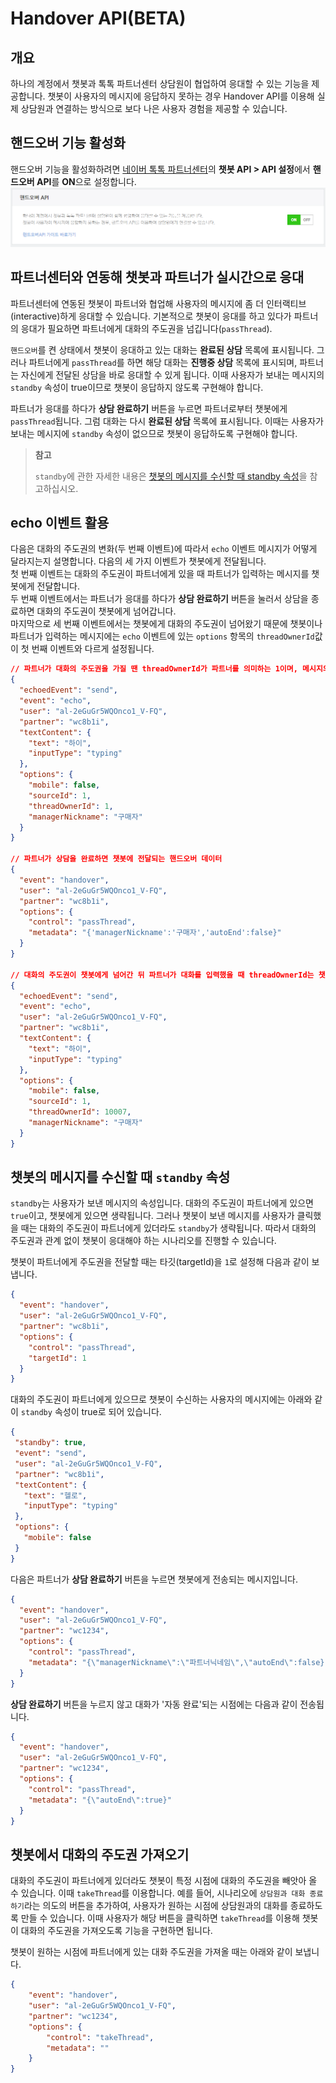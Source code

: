# Handover API(BETA)

## 개요
하나의 계정에서 챗봇과 톡톡 파트너센터 상담원이 협업하여 응대할 수 있는 기능을 제공합니다. 
챗봇이 사용자의 메시지에 응답하지 못하는 경우 Handover API를 이용해 실제 상담원과 연결하는 방식으로 보다 나은 사용자 경험을 제공할 수 있습니다. 

## 핸드오버 기능 활성화 

핸드오버 기능을 활성화하려면 [네이버 톡톡 파트너센터](https://partner.talk.naver.com/)의 **챗봇 API > API 설정**에서 **핸드오버 API**를 **ON**으로 설정합니다.<br>
![composite_message](/images/handover-switch.png)

## 파트너센터와 연동해 챗봇과 파트너가 실시간으로 응대

 파트너센터에 연동된 챗봇이 파트너와 협업해 사용자의 메시지에 좀 더 인터랙티브(interactive)하게 응대할 수 있습니다. 기본적으로 챗봇이 응대를 하고 있다가 파트너의 응대가 필요하면 파트너에게 대화의 주도권을 넘깁니다(`passThread`).

 `핸드오버`를 켠 상태에서 챗봇이 응대하고 있는 대화는 **완료된 상담** 목록에 표시됩니다. 그러나 파트너에게 `passThread`를 하면 해당 대화는 **진행중 상담** 목록에 표시되며, 파트너는 자신에게 전달된 상담을 바로 응대할 수 있게 됩니다. 이때 사용자가 보내는 메시지의 `standby` 속성이 true이므로 챗봇이 응답하지 않도록 구현해야 합니다.

 파트너가 응대를 하다가 **상담 완료하기** 버튼을 누르면 파트너로부터 챗봇에게 `passThread`됩니다. 그럼 대화는 다시 **완료된 상담** 목록에 표시됩니다. 이때는 사용자가 보내는 메시지에 `standby` 속성이 없으므로 챗봇이 응답하도록 구현해야 합니다.

> **참고**
>
> `standby`에 관한 자세한 내용은 [챗봇의 메시지를 수신할 때 standby 속성](#챗봇의-메시지를-수신할-때-standby-속성)을 참고하십시오.


## echo 이벤트 활용

다음은 대화의 주도권의 변화(두 번째 이벤트)에 따라서 `echo` 이벤트 메시지가 어떻게 달라지는지 설명합니다.
다음의 세 가지 이벤트가 챗봇에게 전달됩니다. <br>
첫 번째 이벤트는 대화의 주도권이 파트너에게 있을 때 파트너가 입력하는 메시지를 챗봇에게 전달합니다.<br>
두 번째 이벤트에서는 파트너가 응대를 하다가 **상담 완료하기** 버튼을 눌러서 상담을 종료하면 대화의 주도권이 챗봇에게 넘어갑니다.<br>
마지막으로 세 번째 이벤트에서는 챗봇에게 대화의 주도권이 넘어왔기 때문에 챗봇이나 파트너가 입력하는 메시지에는 `echo` 이벤트에 있는 `options` 항목의 `threadOwnerId`값이 첫 번째 이벤트와 다르게 설정됩니다. <br>

```json
// 파트너가 대화의 주도권을 가질 땐 threadOwnerId가 파트너를 의미하는 1이며, 메시지의 주체인 sourceId도 1입니다.
{
  "echoedEvent": "send",
  "event": "echo",
  "user": "al-2eGuGr5WQOnco1_V-FQ",
  "partner": "wc8b1i",
  "textContent": {
    "text": "하이",
    "inputType": "typing"
  },
  "options": {
    "mobile": false,
    "sourceId": 1,
    "threadOwnerId": 1,
    "managerNickname": "구매자"
  }
}

// 파트너가 상담을 완료하면 챗봇에 전달되는 핸드오버 데이터
{
  "event": "handover",
  "user": "al-2eGuGr5WQOnco1_V-FQ",
  "partner": "wc8b1i",
  "options": {
    "control": "passThread",
    "metadata": "{'managerNickname':'구매자','autoEnd':false}"
  }
}

// 대화의 주도권이 챗봇에게 넘어간 뒤 파트너가 대화를 입력했을 때 threadOwnerId는 챗봇의 시퀀스이며, 메시지의 주체인 sourceId는 파트너인 1입니다.
{
  "echoedEvent": "send",
  "event": "echo",
  "user": "al-2eGuGr5WQOnco1_V-FQ",
  "partner": "wc8b1i",
  "textContent": {
    "text": "하이",
    "inputType": "typing"
  },
  "options": {
    "mobile": false,
    "sourceId": 1,
    "threadOwnerId": 10007,
    "managerNickname": "구매자"
  }
}
```


## 챗봇의 메시지를 수신할 때 `standby` 속성

`standby`는 사용자가 보낸 메시지의 속성입니다. 대화의 주도권이 파트너에게 있으면 `true`이고, 챗봇에게 있으면 생략됩니다. 그러나 챗봇이 보낸 메시지를 사용자가 클릭했을 때는 대화의 주도권이 파트너에게 있더라도 `standby`가 생략됩니다. 따라서 대화의 주도권과 관계 없이 챗봇이 응대해야 하는 시나리오를 진행할 수 있습니다.<br> 

챗봇이 파트너에게 주도권을 전달할 때는 타깃(targetId)을 `1`로 설정해 다음과 같이 보냅니다.

```json
{
  "event": "handover",
  "user": "al-2eGuGr5WQOnco1_V-FQ",
  "partner": "wc8b1i",
  "options": {
    "control": "passThread",
    "targetId": 1
  }
}
```

대화의 주도권이 파트너에게 있으므로 챗봇이 수신하는 사용자의 메시지에는 아래와 같이 `standby` 속성이 true로 되어 있습니다.
 ```json
{
  "standby": true,
  "event": "send",
  "user": "al-2eGuGr5WQOnco1_V-FQ",
  "partner": "wc8b1i",
  "textContent": {
    "text": "헬로",
    "inputType": "typing"
  },
  "options": {
    "mobile": false
  }
}
```

다음은 파트너가 **상담 완료하기** 버튼을 누르면 챗봇에게 전송되는 메시지입니다.

```json
{
  "event": "handover",
  "user": "al-2eGuGr5WQOnco1_V-FQ",
  "partner": "wc1234",
  "options": {
    "control": "passThread",
    "metadata": "{\"managerNickname\":\"파트너닉네임\",\"autoEnd\":false}"
  }
}
```
 
**상담 완료하기** 버튼을 누르지 않고 대화가 '자동 완료'되는 시점에는 다음과 같이 전송됩니다.
```json
{
  "event": "handover",
  "user": "al-2eGuGr5WQOnco1_V-FQ",
  "partner": "wc1234",
  "options": {
    "control": "passThread",
    "metadata": "{\"autoEnd\":true}"
  }
}
```

## 챗봇에서 대화의 주도권 가져오기
 
대화의 주도권이 파트너에게 있더라도 챗봇이 특정 시점에 대화의 주도권을 빼앗아 올 수 있습니다. 이때 `takeThread`를 이용합니다. 예를 들어, 시나리오에 `상담원과 대화 종료하기`라는 의도의 버튼을 추가하여, 사용자가 원하는 시점에 상담원과의 대화를 종료하도록 만들 수 있습니다. 이때 사용자가 해당 버튼을 클릭하면 `takeThread`를 이용해 챗봇이 대화의 주도권을 가져오도록 기능을 구현하면 됩니다.<br>

챗봇이 원하는 시점에 파트너에게 있는 대화 주도권을 가져올 때는 아래와 같이 보냅니다.
```json
{
    "event": "handover",
    "user": "al-2eGuGr5WQOnco1_V-FQ",
    "partner": "wc1234",
    "options": {
        "control": "takeThread",
        "metadata": ""
    }
}
```
